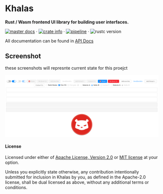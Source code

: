 # Khalas
**Rust / Wasm frontend UI library for building user interfaces.**

[![master docs](https://img.shields.io/badge/docs-master-blue.svg)](https://malrusayni.gitlab.io/khalas/khalas/)
&middot;
[![crate info](https://img.shields.io/crates/v/khalas.svg)](https://crates.io/crates/khalas)
&middot;
[![pipeline](https://gitlab.com/MAlrusayni/khalas/badges/master/pipeline.svg)](https://gitlab.com/MAlrusayni/khalas/pipelines)
&middot;
![rustc version](https://img.shields.io/badge/rustc-stable-lightgray.svg)

All documentation can be found in [API Docs](https://malrusayni.gitlab.io/khalas/khalas/)

## Screenshot
these screenshots will represnte current state for this proejct

![Screenshot](screenshot.png)

#### License

Licensed under either of <a href="LICENSE-APACHE">Apache License, Version
2.0</a> or <a href="LICENSE-MIT">MIT license</a> at your option.

Unless you explicitly state otherwise, any contribution intentionally submitted
for inclusion in Khalas by you, as defined in the Apache-2.0 license, shall be
dual licensed as above, without any additional terms or conditions.
